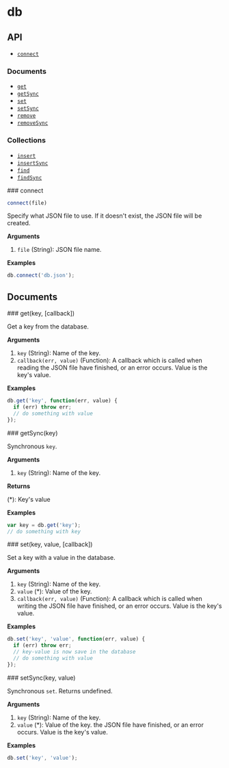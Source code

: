 # db

## API

* [`connect`](#connect)

### Documents

* [`get`](#get)
* [`getSync`](#getSync)
* [`set`](#set)
* [`setSync`](#setSync)
* [`remove`](#remove)
* [`removeSync`](#removeSync)

### Collections

* [`insert`](#insert)
* [`insertSync`](#insertSync)
* [`find`](#find)
* [`findSync`](#findSync)

<a name="connect" />
### connect

```js
connect(file)
```

Specify what JSON file to use. If it doesn't exist, the JSON file will be
created.

__Arguments__

1. `file` (String): JSON file name.

__Examples__

```js
db.connect('db.json');
```

## Documents

<a name="get" />
### get(key, [callback])

Get a key from the database.

__Arguments__

1. `key` (String): Name of the key.
2. `callback(err, value)` (Function): A callback which is called when reading
the JSON file have finished, or an error occurs. Value is the key's value.

__Examples__

```javascript
db.get('key', function(err, value) {
  if (err) throw err;
  // do something with value
});
```

<a name="getSync" />
### getSync(key)

Synchronous `key`.

__Arguments__

1. `key` (String): Name of the key.

__Returns__

(*): Key's value

__Examples__

```javascript
var key = db.get('key');
// do something with key
```

<a name="set" />
### set(key, value, [callback])

Set a key with a value in the database.

__Arguments__

1. `key` (String): Name of the key.
2. `value` (*): Value of the key.
2. `callback(err, value)` (Function): A callback which is called when writing
the JSON file have finished, or an error occurs. Value is the key's value.

__Examples__

```javascript
db.set('key', 'value', function(err, value) {
  if (err) throw err;
  // key-value is now save in the database
  // do something with value
});
```

<a name="setSync" />
### setSync(key, value)

Synchronous `set`. Returns undefined.

__Arguments__

1. `key` (String): Name of the key.
2. `value` (*): Value of the key.
the JSON file have finished, or an error occurs. Value is the key's value.

__Examples__

```javascript
db.set('key', 'value');
```
